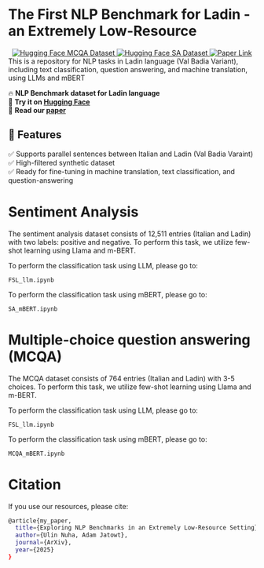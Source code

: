 # The First NLP Benchmark for Ladin - an Extremely Low-Resource
<div align="center">
  <a href="https://huggingface.co/datasets/ulinnuha/mcqa_ladin_italian">
    <img src="https://img.shields.io/badge/HuggingFace-MCQA Dataset-yellow" alt="Hugging Face MCQA Dataset">
  </a>
  <a href="https://huggingface.co/datasets/ulinnuha/sentiment_analysis_ladin_italian">
    <img src="https://img.shields.io/badge/HuggingFace-SA Dataset-green" alt="Hugging Face SA Dataset">
  </a>
  <a href="https://arxiv.org/abs/XXXX.XXXXX">
    <img src="https://img.shields.io/badge/Paper-arXiv-red" alt="Paper Link">
  </a>
</div>
This is a repository for NLP tasks in Ladin language (Val Badia Variant), including text classification, question answering, and machine translation, using LLMs and mBERT


🔥 **NLP Benchmark dataset for Ladin language**  
🔗 **Try it on [Hugging Face](https://huggingface.co/datasets/ulinnuha)**  
📄 **Read our [paper](https://arxiv.org/abs/2509.03962)**  

## 📌 Features
✅ Supports parallel sentences between Italian and Ladin (Val Badia Varaint)  
✅ High-filtered synthetic dataset  
✅ Ready for fine-tuning in machine translation, text classification, and question-answering

# Sentiment Analysis
The sentiment analysis dataset consists of 12,511 entries (Italian and Ladin) with two labels: positive and negative. To perform this task, we utilize few-shot learning using Llama and m-BERT.

To perform the classification task using LLM, please go to:
```
FSL_llm.ipynb
```

To perform the classification task using mBERT, please go to:
```
SA_mBERT.ipynb
```
# Multiple-choice question answering (MCQA)
The MCQA dataset consists of 764 entries (Italian and Ladin) with 3-5 choices. To perform this task, we utilize few-shot learning using Llama and m-BERT.

To perform the classification task using LLM, please go to:
```
FSL_llm.ipynb
```

To perform the classification task using mBERT, please go to:
```
MCQA_mBERT.ipynb
```

# Citation
If you use our resources, please cite:
```bash
@article{my_paper,
  title={Exploring NLP Benchmarks in an Extremely Low-Resource Setting},
  author={Ulin Nuha, Adam Jatowt},
  journal={ArXiv},
  year={2025}
}


